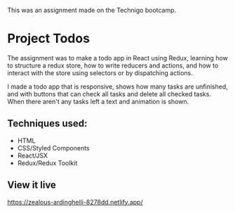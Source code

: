 This was an assignment made on the Technigo bootcamp. 

# Project Todos
The assignment was to make a todo app in React using Redux, learning how to structure a redux store, how to write reducers and actions, and how to interact with the store using selectors or by dispatching actions. 

I made a todo app that is responsive, shows how many tasks are unfinished, and with buttons that can check all tasks and delete all checked tasks. When there aren't any tasks left a text and animation is shown.

## Techniques used:
* HTML
* CSS/Styled Components
* React/JSX
* Redux/Redux Toolkit

## View it live
https://zealous-ardinghelli-8278dd.netlify.app/
